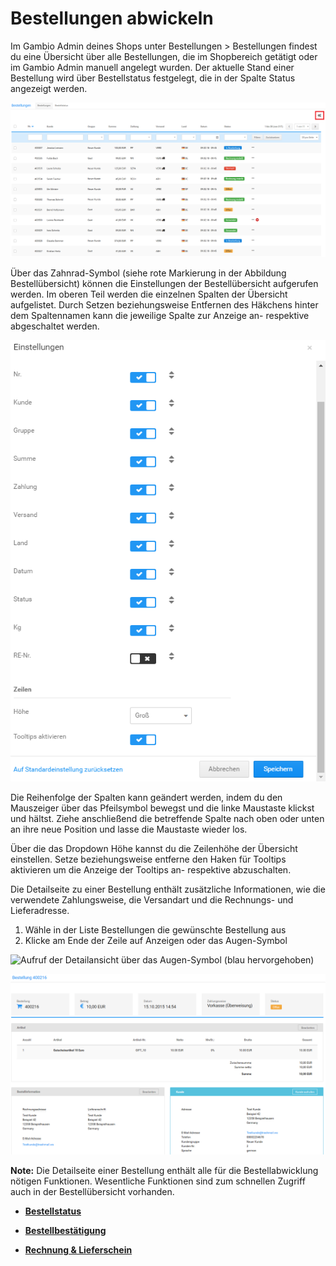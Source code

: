 # Bestellungen abwickeln 

Im Gambio Admin deines Shops unter Bestellungen \> Bestellungen findest du eine Übersicht über alle Bestellungen, die im Shopbereich getätigt oder im Gambio Admin manuell angelegt wurden. Der aktuelle Stand einer Bestellung wird über Bestellstatus festgelegt, die in der Spalte Status angezeigt werden.

![](Bilder/Abb270_Bestelluebersicht.PNG "Bestellübersicht")

Über das Zahnrad-Symbol \(siehe rote Markierung in der Abbildung Bestellübersicht\) können die Einstellungen der Bestellübersicht aufgerufen werden. Im oberen Teil werden die einzelnen Spalten der Übersicht aufgelistet. Durch Setzen beziehungsweise Entfernen des Häkchens hinter dem Spaltennamen kann die jeweilige Spalte zur Anzeige an- respektive abgeschaltet werden.

![](Bilder/Abb271_BestelluebersichtEinstellungen.PNG "Einstellungen der Bestellübersicht")

Die Reihenfolge der Spalten kann geändert werden, indem du den Mauszeiger über das Pfeilsymbol bewegst und die linke Maustaste klickst und hältst. Ziehe anschließend die betreffende Spalte nach oben oder unten an ihre neue Position und lasse die Maustaste wieder los.

Über die das Dropdown Höhe kannst du die Zeilenhöhe der Übersicht einstellen. Setze beziehungsweise entferne den Haken für Tooltips aktivieren um die Anzeige der Tooltips an- respektive abzuschalten.

Die Detailseite zu einer Bestellung enthält zusätzliche Informationen, wie die verwendete Zahlungsweise, die Versandart und die Rechnungs- und Lieferadresse.

1.  Wähle in der Liste Bestellungen die gewünschte Bestellung aus
2.  Klicke am Ende der Zeile auf Anzeigen oder das Augen-Symbol

![](Bilder/BestellDetailsAuge.png "Aufruf der Detailansicht über das Augen-Symbol (blau
      hervorgehoben)")

![](Bilder/Abb176_DetailseiteEinerBestellung.png "Detailseite einer Bestellung")

**Note:** Die Detailseite einer Bestellung enthält alle für die Bestellabwicklung nötigen Funktionen. Wesentliche Funktionen sind zum schnellen Zugriff auch in der Bestellübersicht vorhanden.

-   **[Bestellstatus](13_1_1_Bestellstatus.md)**  

-   **[Bestellbestätigung](13_1_2_Bestellbestaetigung.md)**  

-   **[Rechnung & Lieferschein](13_1_3_Rechnung_UND_Lieferschein.md)**  




